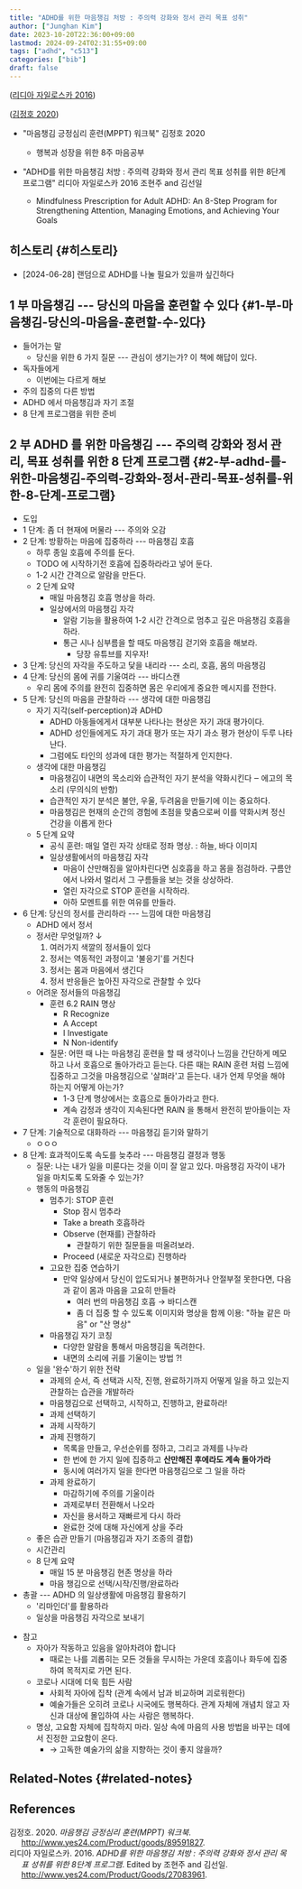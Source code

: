 ```yaml
---
title: "ADHD를 위한 마음챙김 처방 : 주의력 강화와 정서 관리 목표 성취"
author: ["Junghan Kim"]
date: 2023-10-20T22:36:00+09:00
lastmod: 2024-09-24T02:31:55+09:00
tags: ["adhd", "c513"]
categories: ["bib"]
draft: false
---
```


(<a href="#citeproc_bib_item_2">리디아 자일로스카 2016</a>)

(<a href="#citeproc_bib_item_1">김정호 2020</a>)

-   "마음챙김 긍정심리 훈련(MPPT) 워크북" 김정호 2020
    -   행복과 성장을 위한 8주 마음공부

-   "ADHD를 위한 마음챙김 처방 : 주의력 강화와 정서 관리 목표 성취를 위한 8단계 프로그램" 리디아 자일로스카 2016 조현주 and 김선일
    -   Mindfulness Prescription for Adult ADHD: An 8-Step Program for Strengthening Attention, Managing Emotions, and Achieving Your Goals


## 히스토리 {#히스토리}

-   [2024-06-28] 랜덤으로 ADHD를 나눌 필요가 있을까 싶긴하다


## 1 부 마음챙김 --- 당신의 마음을 훈련할 수 있다 {#1-부-마음챙김-당신의-마음을-훈련할-수-있다}

-   들어가는 말
    -   당신을 위한 6 가지 질문 --- 관심이 생기는가? 이 책에 해답이 있다.
-   독자들에게
    -   이번에는 다르게 해보
-   주의 집중의 다른 방법
-   ADHD 에서 마음챙김과 자기 조절
-   8 단계 프로그램을 위한 준비


## 2 부 ADHD 를 위한 마음챙김 --- 주의력 강화와 정서 관리, 목표 성취를 위한 8 단계 프로그램 {#2-부-adhd-를-위한-마음챙김-주의력-강화와-정서-관리-목표-성취를-위한-8-단계-프로그램}

-   도입
-   1 단계: 좀 더 현재에 머물라 --- 주의와 오감
-   2 단계: 방황하는 마음에 집중하라 --- 마음챙김 호흡
    -   하루 종일 호흡에 주의를 둔다.
    -   TODO 에 시작하기전 호흡에 집중하라라고 넣어 둔다.
    -   1-2 시간 간격으로 알람을 만든다.
    -   2 단계 요약
        -   매일 마음챙김 호흡 명상을 하라.
        -   일상에서의 마음챙김 자각
            -   알람 기능을 활용하여 1-2 시간 간격으로 멈추고 깊은 마음챙김 호흡을 하라.
            -   통근 시나 심부름을 할 때도 마음챙김 걷기와 호흡을 해보라.
                -   당장 유튜브를 지우자!
-   3 단계: 당신의 자각을 주도하고 닻을 내리라 --- 소리, 호흡, 몸의 마음챙김
-   4 단계: 당신의 몸에 귀를 기울여라 --- 바디스캔
    -   우리 몸에 주의를 완전히 집중하면 몸은 우리에게 중요한 메시지를 전한다.
-   5 단계: 당신의 마음을 관찰하라 --- 생각에 대한 마음챙김
    -   자기 지각(self-perception)과 ADHD
        -   ADHD 아동들에게서 대부분 나타나는 현상은 자기 과대 평가이다.
        -   ADHD 성인들에게도 자기 과대 평가 또는 자기 과소 평가 현상이 두루 나타난다.
        -   그럼에도 타인의 성과에 대한 평가는 적절하게 인지한다.
    -   생각에 대한 마음챙김
        -   마음챙김이 내면의 목소리와 습관적인 자기 분석을 약화시킨다 ‒ 에고의 목소리 (무의식의 반항)
        -   습관적인 자기 분석은 불안, 우울, 두려움을 만들기에 이는 중요하다.
        -   마음챙김은 현재의 순간의 경험에 초점을 맞춤으로써 이를 약화시켜 정신 건강을 이롭게 한다
    -   5 단계 요약
        -   공식 훈련: 매일 열린 자각 상태로 정좌 명상. : 하늘, 바다 이미지
        -   일상생활에서의 마음챙김 자각
            -   마음이 산만해짐을 알아차린다면 심호흡을 하고 몸을 점검하라. 구름안에서 나와서 멀리서 그 구름들을 보는 것을 상상하라.
            -   열린 자각으로 STOP 훈련을 시작하라.
            -   아하 모멘트를 위한 여유를 만들라.
-   6 단계: 당신의 정서를 관리하라 --- 느낌에 대한 마음챙김
    -   ADHD 에서 정서
    -   정서란 무엇일까? ↓
        1.  여러가지 색깔의 정서들이 있다
        2.  정서는 역동적인 과정이고 '불응기'를 거친다
        3.  정서는 몸과 마음에서 생긴다
        4.  정서 반응들은 높아진 자각으로 관찰할 수 있다
    -   어려운 정서들의 마음챙김
        -   훈련 6.2 RAIN 명상
            -   R Recognize
            -   A Accept
            -   I Investigate
            -   N Non-identify
        -   질문: 어떤 때 나는 마음챙김 훈련을 할 때 생각이나 느낌을 간단하게 메모하고 나서 호흡으로 돌아가라고 듣는다. 다른 때는 RAIN 훈련 처럼 느낌에 집중하고 그것을 마음챙김으로 '살펴라'고 듣는다. 내가 언제 무엇을 해야 하는지 어떻게 아는가?
            -   1-3 단계 명상에서는 호흡으로 돌아가라고 한다.
            -   계속 감정과 생각이 지속된다면 RAIN 을 통해서 완전히 받아들이는 자각 훈련이 필요하다.
-   7 단계: 기술적으로 대화하라 --- 마음챙김 듣기와 말하기
    -   ㅇㅇㅇ
-   8 단계: 효과적이도록 속도를 늦추라 --- 마음챙김 결정과 행동
    -   질문: 나는 내가 일을 미룬다는 것을 이미 잘 알고 있다. 마음챙김 자각이 내가 일을 마치도록 도와줄 수 있는가?
    -   행동의 마음챙김
        -   멈추기: STOP 훈련
            -   Stop 잠시 멈추라
            -   Take a breath 호흡하라
            -   Observe (현재를) 관찰하라
                -   관찰하기 위한 질문들을 떠올려보라.
            -   Proceed (새로운 자각으로) 진행하라
        -   고요한 집중 연습하기
            -   만약 일상에서 당신이 압도되거나 불편하거나 안절부절 못한다면, 다음과 같이 몸과 마음을 고요히 만들라
                -   여러 번의 마음챙김 호흡 → 바디스캔
                -   좀 더 집중 할 수 있도록 이미지와 명상을 함께 이용: "하늘 같은 마음" or "산 명상"
        -   마음챙김 자기 코칭
            -   다양한 알람을 통해서 마음챙김을 독려한다.
            -   내면의 소리에 귀를 기울이는 방법 ?!
    -   일을 '완수'하기 위한 전략
        -   과제의 순서, 즉 선택과 시작, 진행, 완료하기까지 어떻게 일을 하고 있는지 관찰하는 습관을 개발하라
        -   마음챙김으로 선택하고, 시작하고, 진행하고, 완료하라!
        -   과제 선택하기
        -   과제 시작하기
        -   과제 진행하기
            -   목록을 만들고, 우선순위를 정하고, 그리고 과제를 나누라
            -   한 번에 한 가지 일에 집중하고 **산만해진 후에라도 계속 돌아가라**
            -   동시에 여러가지 일을 한다면 마음챙김으로 그 일을 하라
        -   과제 완료하기
            -   마감하기에 주의를 기울이라
            -   과제로부터 전환해서 나오라
            -   자신을 용서하고 재빠르게 다시 하라
            -   완료한 것에 대해 자신에게 상을 주라
    -   좋은 습관 만들기 (마음챙김과 자기 조종의 결합)
    -   시간관리
    -   8 단계 요약
        -   매일 15 분 마음챙김 현존 명상을 하라
        -   마음 챙김으로 선택/시작/진행/완료하라
-   총괄 --- ADHD 의 일상생활에 마음챙김 활용하기
    -   '리마인더'를 활용하라
    -   일상을 마음챙김 자각으로 보내기

<!--listend-->

-   참고
    -   자아가 작동하고 있음을 알아차려야 합니다
        -   때로는 나를 괴롭히는 모든 것들을 무시하는 가운데 호흡이나 화두에 집중하여 목적지로 가면 된다.
    -   코로나 시대에 더욱 힘든 사람
        -   사회적 자아에 집착 (관계 속에서 남과 비교하며 괴로워한다)
        -   예술가들은 오히려 코로나 시국에도 행복하다. 관계 자체에 개념치 않고 자신과 대상에 몰입하여 사는 사람은 행복하다.
    -   명상, 고요함 자체에 집착하지 마라. 일상 속에 마음의 사용 방법을 바꾸는 데에서 진정한 고요함이 온다.
        -   → 고독한 예술가의 삶을 지향하는 것이 좋지 않을까?


## Related-Notes {#related-notes}

## References

<style>.csl-entry{text-indent: -1.5em; margin-left: 1.5em;}</style><div class="csl-bib-body">
  <div class="csl-entry"><a id="citeproc_bib_item_1"></a>김정호. 2020. <i>마음챙김 긍정심리 훈련(MPPT) 워크북</i>. <a href="http://www.yes24.com/Product/goods/89591827">http://www.yes24.com/Product/goods/89591827</a>.</div>
  <div class="csl-entry"><a id="citeproc_bib_item_2"></a>리디아 자일로스카. 2016. <i>ADHD를 위한 마음챙김 처방 : 주의력 강화와 정서 관리 목표 성취를 위한 8단계 프로그램</i>. Edited by 조현주 and 김선일. <a href="http://www.yes24.com/Product/Goods/27083961">http://www.yes24.com/Product/Goods/27083961</a>.</div>
</div>

